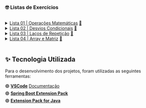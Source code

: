 <h3>🤓 Listas de Exercícios</h3>

</br>

<details>
  <summary><a href="#">Lista 01 | Operações Matemáticas</a> <a href="https://github.com/thaiscardosodemello/poo.exercicios/tree/master/src/main/java/com/poolista1">🔗</a></summary>

  <ol>
    <li><strong>Escreva um programa que faça a soma entre 2 números.</strong></li>
    <li><strong>Escreva um programa que pergunte o nome e o sobrenome do usuário e escreva na tela:</strong> "Olá, <em>usuário</em>".</li>
    <li><strong>Escreva uma calculadora que receba um valor em reais e converta para dólar. Considere o valor do dólar a R$5,25.</strong></li>
    <li><strong>Construa um algoritmo que leia um número inteiro na tela e responda o número antecessor e o sucessor.</strong></li>
    <li><strong>Construa um algoritmo que calcule o valor de um terreno baseado na sua área e valor por m².</strong></li>
    <li><strong>Construa um algoritmo que leia:</strong>
      <ol>
        <li>a distância percorrida por um veículo em km</li>
        <li>o total gasto em combustível em litros</li>
      </ol>
      <strong>No final, deverá ser respondido o consumo médio deste veículo em km/l.</strong>
    </li>
    <li><strong>Escreva um programa que receba quatro notas de um aluno e calcule a média aritmética dessas notas.</strong></li>
    <li><strong>Suponha que você trabalhe em um laboratório e seu colega mediu a temperatura de um objeto em Fahrenheit. Escreva um programa capaz de converter em Celsius.</strong></li>
  </ol>
  </br>
</details>

<details>
  <summary><a href="#">Lista 02 | Desvios Condicionais</a> <a href="https://github.com/thaiscardosodemello/poo.exercicios/tree/master/src/main/java/com/poolista2">🔗</a></summary>

  <ol>
    <li><strong>Escreva um programa que recebe um número digitado pelo usuário e responda se o número inserido é par ou ímpar ou 0.</strong></li>
    <li><strong>Desenvolva um algoritmo que seja capaz de receber dois números digitados pelo usuário e diga qual deles é maior.</strong></li>
    <li><strong>Um banco contratou você para que escreva um programa que será utilizado pelo usuário em um tablet. O programa irá fazer 3 perguntas e encaminhar o cliente para 2 filas. A fila comum e a fila preferencial. Se o cliente atender a uma das condições a seguir, ele deve ser encaminhado para a fila preferencial. As condições são:</strong>
      <ul>
        <li>Ter mais de 65 anos</li>
        <li>Ser deficiente</li>
        <li>Estar gestante</li>
      </ul>
    </li>
    <li><strong>Um cliente que promove eventos e solicitou um programa que seja capaz de identificar se uma pessoa é maior de idade. Pessoas com menos de 16 anos não podem entrar nos eventos. Entre 16 e 18 anos somente acompanhado pelos responsáveis. Maiores de 18 podem entrar normalmente.</strong></li>
    <li><strong>Crie um algoritmo que receba login e senha e verifique as credenciais. Caso algum deles estiver errado o programa deve retornar ao usuário quais das opções está errada, se é o login ou a senha</strong></li>
    <li><strong>Crie um programa que receba as notas de um aluno e informe se ele foi aprovado ou reprovado. Se o aluno ficar com média acima de 6 nas 2 primeiras provas ele passou. Senão o programa deverá perguntar a nota de recuperação que irá substituir a menor nota. A pergunta de recuperação deverá aparecer somente para os alunos que precisarem.</strong></li>
    <li><strong>Escreva um programa Identificador de Divisibilidade, isto é, que identifique se um determinado número informado pelo usuário é divisível por X (Que também deve ser informado pelo usuário)</strong></li>
    <li><strong>Crie um joguinho de perguntas e respostas múltipla escolha. O programa deverá fazer 5 perguntas (Uma por vez). Se ele errar 3 vezes ele perde o jogo. Se o usuário chegar até o final o programa deve exibir o número de acertos.</strong></li>
  </ol>
  </br>
</details>

<details>
  <summary><a href="#">Lista 03 | Laços de Repetição</a> <a href="https://github.com/thaiscardosodemello/poo.exercicios/tree/master/src/main/java/com/poolista3">🔗</a></summary>

  <ol>
    <li><strong>Escreva um programa que sirva como um cronômetro. O usuário deve digitar um número em segundos e o programa deve contabilizar os segundos digitados. O programa deve receber somente números entre 1 e 59, do contrário ele retornar um erro e solicitar que o usuário digite um número válido.</strong></li>
    <li><strong>Desenvolva um programa que receba um número do usuário e escreva a tabuada dele.</strong></li>
    <li><strong>Escreva um código que receba dois números inteiros e escreva todos os números pares entre eles.</strong></li>
    <li><strong>Jogo da adivinhação. Peça para alguém escolher um número. Depois peça para outra pessoa tentar adivinhar. O programa deverá retornar dicas como:</strong>
      <ul>
        <li>"Muito baixo, muito alto ou quase lá"</li>
        <li>"Tá quente, tá frio"</li>
      </ul>
    </li>
    <li><strong>Crie um algoritmo que receba login e senha e verifique as credenciais. Caso algum deles estiver errado o programa deve retornar ao usuário quais das opções está errada, se é o login ou a senha. O programa deve bloquear o acesso após 3 tentativas erradas. Quando for a última tentativa ele deve emitir um alerta: "Última tentativa, mais um erro seu acesso será bloqueado!"</strong></li>
    <li><strong>Escreva um programa que seja capaz de desenhar uma pirâmide de asteriscos. O usuário deverá informar quantos andares ele deseja que a pirâmide tenha.</strong></li>
    <li><strong>Aproveitando o exercício anterior, escreva um programa que consiga construir um retângulo. O usuário deve informar a largura e a altura em asteriscos.</strong></li>
  </ol>
  </br>
</details>

<details>
  <summary><a href="#">Lista 04 | Array e Matriz</a> <a href="https://github.com/thaiscardosodemello/poo.exercicios/tree/master/src/main/java/com/poolista4">🔗</a></summary>

  <ol>
    <li><strong>Você é gerente de um supermercado e sabe que os valores das vendas do dia são gravados em um vetor. Digite um código que faça o fechamento (soma) de vendas do dia de maneira automatizada.</strong></li>
    <li><strong>Agora que você sabe o fechamento do dia, monte um código que identifique a compra de menor valor e a compra de maior valor.</strong></li>
    <li><strong>Ainda utilizando o exercício do mercado, calcule o ticket médio de vendas do dia.</strong></li>
    <li><strong>Escreva um código que irá percorrer uma lista de números inteiros lista[ ] = { 3, 5, 6, 7, 8, 10, 22, 55, 110 } e irá contar a quantidade de números pares presente nela.</strong></li>
    <li><strong>Escreva um programa que sirva como uma lista de compras de mercado. Você irá criar um menu que pergunte se o usuário quer inserir um item ou ver a lista.</strong></li>
    <li><strong>Aproveite a questão anterior e adicione a opção do usuário remover um item.</strong></li>
    <li><strong>Aproveite o código que estamos utilizando e implemente um preço para cada item (Dica: utilizem outra lista e use os mesmos índices para o item e para o preço).</strong></li>
    <li><strong>Aproveite os códigos anteriores e implemente a função de impressão por ordem de preço (crescente).</strong></li>
  </ol>
  </br>
</details>

</br>

## ✨ Tecnologia Utilizada

Para o desenvolvimento dos projetos, foram utilizadas as seguintes ferramentas:

🟣 **[VSCode](https://code.visualstudio.com)** [Documentação](https://code.visualstudio.com/docs)</br>
🟣 **[Spring Boot Extension Pack](https://marketplace.visualstudio.com/items?itemName=vmware.vscode-boot-dev-pack)**</br>
🟣 **[Extension Pack for Java](https://marketplace.visualstudio.com/items?itemName=vscjava.vscode-java-pack)**</br>
